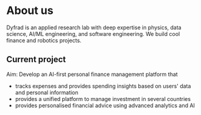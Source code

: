 # About us

Dyfrad is an applied research lab with deep expertise in physics, data science, AI/ML engineering, and software engineering. We build cool finance and robotics projects.

## Current project
Aim: Develop an AI-first personal finance management platform that
* tracks expenses and provides spending insights based on users' data and personal information
* provides a unified platform to manage investment in several countries
* provides personalised financial advice using advanced analytics and AI

